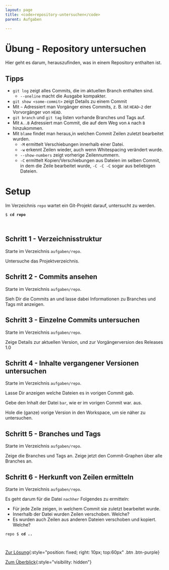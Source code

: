 ```yaml
---
layout: page
title: <code>repository-untersuchen</code>
parent: Aufgaben

---
```

# Übung - Repository untersuchen

Hier geht es darum, herauszufinden, was in einem Repository enthalten ist.

## Tipps

* `git log` zeigt alles Commits, die im aktuellen Branch enthalten sind.
  - `--oneline` macht die Ausgabe kompakter.
* `git show <some-commit>` zeigt Details zu einem Commit
* Mit `~` Adressiert man Vorgänger eines Commits, 
  z. B. ist `HEAD~2` der Vorvorgänger von `HEAD`.
* `git branch` und `git tag` listen vorhande Branches und Tags auf.
* Mit `A..B` Adressiert man Commit, die auf dem Weg
  von `A` nach `B` hinzukommen. 
* Mit `blame` findet man heraus,in welchen Commit Zeilen zuletzt bearbeitet wurden.
  - `-M` ermittelt Verschiebungen innerhalb einer Datei. 
  - `-w` erkennt Zeilen wieder, auch wenn Whitespacing verändert wurde.
  - `--show-numbers` zeigt vorherige Zeilennummern.
  - `-C` ermittelt Kopien/Verschiebungen aus Dateien im selben  Commit, in dem die Zeile bearbeitet wurde,
    `-C -C -C` sogar aus beliebigen Dateien.
   
# Setup

Im Verzeichnis `repo` wartet ein Git-Projekt darauf,
untersucht zu werden. 



<pre><code>$ <b>cd repo</b><br><br><br></code></pre>


<!--UEB-Repository untersuchen--><h2>Schritt 1 - Verzeichnisstruktur</h2>

Starte im Verzeichnis `aufgaben/repo`.

Untersuche das Projektverzeichnis.

<!--UEB-Repository untersuchen--><h2>Schritt 2 - Commits ansehen</h2>

Starte im Verzeichnis `aufgaben/repo`.

Sieh Dir die Commits an und lasse dabei Informationen 
zu Branches und Tags mit anzeigen.

<!--UEB-Repository untersuchen--><h2>Schritt 3 - Einzelne Commits untersuchen</h2>

Starte im Verzeichnis `aufgaben/repo`.

Zeige Details zur aktuellen Version,
und zur Vorgängerversion des Releases 1.0

<!--UEB-Repository untersuchen--><h2>Schritt 4 - Inhalte vergangener Versionen untersuchen</h2>

Starte im Verzeichnis `aufgaben/repo`.

Lasse Dir anzeigen welche Dateien es in vorigen Commit gab.

Gebe den Inhalt der Datei `bar`,  wie er im vorigen Commit war. aus.

Hole die (ganze) vorige Version in den Workspace, um sie näher zu untersuchen.

<!--UEB-Repository untersuchen--><h2>Schritt 5 - Branches und Tags</h2>

Starte im Verzeichnis `aufgaben/repo`.

Zeige die Branches und Tags an.
Zeige jetzt den Commit-Graphen über alle Branches an.

<!--UEB-Repository untersuchen--><h2>Schritt 6 - Herkunft von Zeilen ermitteln</h2>

Starte im Verzeichnis `aufgaben/repo`.

Es geht darum für die Datei `nachher` Folgendes zu ermitteln:

* Für jede Zeile zeigen, in welchem Commit sie zuletzt bearbeitet wurde.
* Innerhalb der Datei wurden Zeilen verschoben. Welche?
* Es wurden auch Zeilen aus anderen Dateien verschoben und kopiert. Welche?


<pre><code>repo $ <b>cd ..</b><br><br><br></code></pre>


[Zur Lösung](loesung-repository-untersuchen.html){:style="position: fixed; right: 10px; top:60px" .btn .btn-purple}

[Zum Überblick](../../ueberblick.html){:style="visibility: hidden"}

